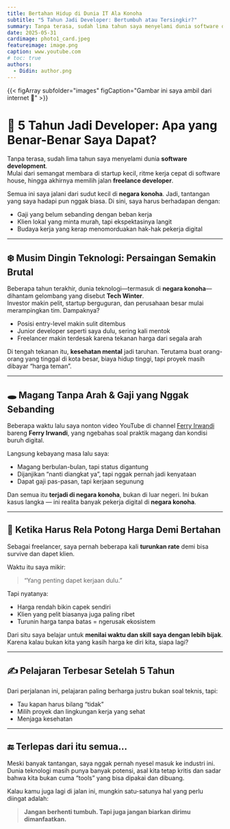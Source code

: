 ```yaml
---
title: Bertahan Hidup di Dunia IT Ala Konoha
subtitle: "5 Tahun Jadi Developer: Bertumbuh atau Tersingkir?"
summary: Tanpa terasa, sudah lima tahun saya menyelami dunia software development Mulai dari semangat membara di startup kecil, ritme kerja cepat di software house, hingga akhirnya memilih jalan freelance developer...
date: 2025-05-31
cardimage: photo1_card.jpeg
featureimage: image.png
caption: www.youtube.com
# toc: true
authors:
  - Didin: author.png
---
```

{{< figArray subfolder="images" figCaption="Gambar ini saya ambil dari internet :wave:" >}}

# 🧭 5 Tahun Jadi Developer: Apa yang Benar-Benar Saya Dapat?

Tanpa terasa, sudah lima tahun saya menyelami dunia **software development**.  
Mulai dari semangat membara di startup kecil, ritme kerja cepat di software house, hingga akhirnya memilih jalan **freelance developer**.

Semua ini saya jalani dari sudut kecil di **negara konoha**. Jadi, tantangan yang saya hadapi pun nggak biasa. Di sini, saya harus berhadapan dengan:

- Gaji yang belum sebanding dengan beban kerja  
- Klien lokal yang minta murah, tapi ekspektasinya langit  
- Budaya kerja yang kerap menomorduakan hak-hak pekerja digital

---

## ❄️ Musim Dingin Teknologi: Persaingan Semakin Brutal

Beberapa tahun terakhir, dunia teknologi—termasuk di **negara konoha**—dihantam gelombang yang disebut **Tech Winter**.  
Investor makin pelit, startup berguguran, dan perusahaan besar mulai merampingkan tim. Dampaknya?

- Posisi entry-level makin sulit ditembus  
- Junior developer seperti saya dulu, sering kali mentok  
- Freelancer makin terdesak karena tekanan harga dari segala arah

Di tengah tekanan itu, **kesehatan mental** jadi taruhan. Terutama buat orang-orang yang tinggal di kota besar, biaya hidup tinggi, tapi proyek masih dibayar “harga teman”.

---

## 🕳️ Magang Tanpa Arah & Gaji yang Nggak Sebanding

Beberapa waktu lalu saya nonton video YouTube di channel [Ferry Irwandi](https://youtu.be/lzh33ajVxCE?si=yxTDeXclsFTY4Fi1) bareng **Ferry Irwandi**, yang ngebahas soal praktik magang dan kondisi buruh digital.

Langsung kebayang masa lalu saya:

- Magang berbulan-bulan, tapi status digantung  
- Dijanjikan “nanti diangkat ya”, tapi nggak pernah jadi kenyataan  
- Dapat gaji pas-pasan, tapi kerjaan segunung

Dan semua itu **terjadi di negara konoha**, bukan di luar negeri. Ini bukan kasus langka — ini realita banyak pekerja digital di **negara konoha**.

---


## 🧾 Ketika Harus Rela Potong Harga Demi Bertahan

Sebagai freelancer, saya pernah beberapa kali **turunkan rate** demi bisa survive dan dapet klien.

Waktu itu saya mikir:  
> “Yang penting dapet kerjaan dulu.”

Tapi nyatanya:

- Harga rendah bikin capek sendiri  
- Klien yang pelit biasanya juga paling ribet  
- Turunin harga tanpa batas = ngerusak ekosistem

Dari situ saya belajar untuk **menilai waktu dan skill saya dengan lebih bijak**. Karena kalau bukan kita yang kasih harga ke diri kita, siapa lagi?

---

## ✍️ Pelajaran Terbesar Setelah 5 Tahun

Dari perjalanan ini, pelajaran paling berharga justru bukan soal teknis, tapi:

- Tau kapan harus bilang “tidak”  
- Milih proyek dan lingkungan kerja yang sehat  
- Menjaga kesehatan

---

## 🔚 Terlepas dari itu semua...

Meski banyak tantangan, saya nggak pernah nyesel masuk ke industri ini.  
Dunia teknologi masih punya banyak potensi, asal kita tetap kritis dan sadar bahwa kita bukan cuma “tools” yang bisa dipakai dan dibuang.

Kalau kamu juga lagi di jalan ini, mungkin satu-satunya hal yang perlu diingat adalah:

> **Jangan berhenti tumbuh. Tapi juga jangan biarkan dirimu dimanfaatkan.**

